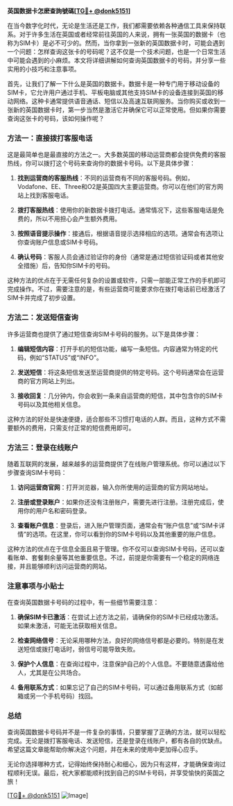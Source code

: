 **英国数据卡怎麽查詢號碼[[TG💪+ @donk5151](https://t.me/s/donk5151)]**

在当今数字化时代，无论是生活还是工作，我们都需要依赖各种通信工具来保持联系。对于许多生活在英国或者经常前往英国的人来说，拥有一张英国的数据卡（也称为SIM卡）是必不可少的。然而，当你拿到一张新的英国数据卡时，可能会遇到一个问题：怎样查询这张卡的号码呢？这不仅是一个技术问题，也是一个日常生活中可能会遇到的小麻烦。本文将详细讲解如何查询英国数据卡的号码，并分享一些实用的小技巧和注意事项。

首先，让我们了解一下什么是英国的数据卡。数据卡是一种专门用于移动设备的SIM卡，它允许用户通过手机、平板电脑或其他支持SIM卡的设备连接到英国的移动网络。这种卡通常提供语音通话、短信以及高速互联网服务。当你购买或收到一张新的英国数据卡时，第一步当然是激活它并确保它可以正常使用。但如果你需要查询这张卡的号码，该如何操作呢？

### 方法一：直接拨打客服电话

这是最简单也是最直接的方法之一。大多数英国的移动运营商都会提供免费的客服热线，你可以拨打这个号码来查询你的数据卡号码。以下是具体步骤：

1. **找到运营商的客服热线**：不同的运营商有不同的客服号码。例如，Vodafone、EE、Three和O2是英国四大主要运营商。你可以在他们的官方网站上找到客服电话。
   
2. **拨打客服热线**：使用你的新数据卡拨打电话。通常情况下，这些客服电话是免费的，所以不用担心会产生额外费用。

3. **按照语音提示操作**：接通后，根据语音提示选择相应的选项。通常会有选项让你查询账户信息或SIM卡号码。

4. **确认号码**：客服人员会通过验证你的身份（通常是通过短信验证码或者其他安全措施）后，告知你SIM卡的号码。

这种方法的优点在于无需任何复杂的设置或软件，只需一部能正常工作的手机即可完成操作。不过，需要注意的是，有些运营商可能要求你在拨打电话前已经激活了SIM卡并完成了初步设置。

### 方法二：发送短信查询

许多运营商也提供了通过短信查询SIM卡号码的服务。以下是具体步骤：

1. **编辑短信内容**：打开手机的短信功能，编写一条短信。内容通常为特定的代码，例如“STATUS”或“INFO”。

2. **发送短信**：将这条短信发送至运营商提供的特定号码。这个号码通常会在运营商的官方网站上列出。

3. **接收回复**：几分钟内，你会收到一条来自运营商的短信，其中包含你的SIM卡号码以及其他相关信息。

这种方法的好处是快速便捷，适合那些不习惯打电话的人群。而且，这种方式不需要额外的费用，只需支付正常的短信费用即可。

### 方法三：登录在线账户

随着互联网的发展，越来越多的运营商提供了在线账户管理系统。你可以通过以下步骤查询SIM卡号码：

1. **访问运营商官网**：打开浏览器，输入你所使用的运营商的官方网站地址。

2. **注册或登录账户**：如果你还没有注册账户，需要先进行注册。注册完成后，使用你的用户名和密码登录。

3. **查看账户信息**：登录后，进入账户管理页面，通常会有“账户信息”或“SIM卡详情”的选项。在这里，你可以看到你的SIM卡号码以及其他重要的账户信息。

这种方法的优点在于信息全面且易于管理。你不仅可以查询SIM卡号码，还可以查看账单、套餐剩余量等其他重要信息。不过，前提是你需要有一个稳定的网络连接，并且能够顺利访问运营商的网站。

### 注意事项与小贴士

在查询英国数据卡号码的过程中，有一些细节需要注意：

1. **确保SIM卡已激活**：在尝试上述方法之前，请确保你的SIM卡已经成功激活。如果未激活，可能无法获取相关信息。

2. **检查网络信号**：无论采用哪种方法，良好的网络信号都是必要的。特别是在发送短信或拨打电话时，弱信号可能导致失败。

3. **保护个人信息**：在查询过程中，注意保护自己的个人信息。不要随意透露给他人，尤其是在公共场合。

4. **备用联系方式**：如果忘记了自己的SIM卡号码，可以通过备用联系方式（如邮箱或另一个手机号码）找回。

### 总结

查询英国数据卡号码并不是一件复杂的事情，只要掌握了正确的方法，就可以轻松完成。无论是拨打客服电话、发送短信，还是登录在线账户，都有各自的优缺点。希望这篇文章能帮助你解决这个问题，并在未来的使用中更加得心应手。

无论你选择哪种方式，记得始终保持耐心和细心，因为只有这样，才能确保查询过程顺利无误。最后，祝大家都能顺利找到自己的SIM卡号码，并享受愉快的英国之旅！

[[TG💪+ @donk5151](https://t.me/s/donk5151) ![Image](https://i.postimg.cc/rwNCRYN7/Snipaste-2025-04-30-17-27-05.png)]